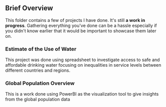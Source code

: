 ## Brief Overview
This folder contains a few of projects I have done. It's still **a work in progress**. Gathering everything you've done can be a hassle especially if you didn't know earlier that it would be important to showcase them later on. 

### Estimate of the Use of Water
This project was done using spreadsheet to investigate access to safe and affordable drinking water focusing on inequalities in service levels between different countries and regions. 

### Global Population Overview
This is a work done using PowerBI as the visualization tool to give insights from the global population data
